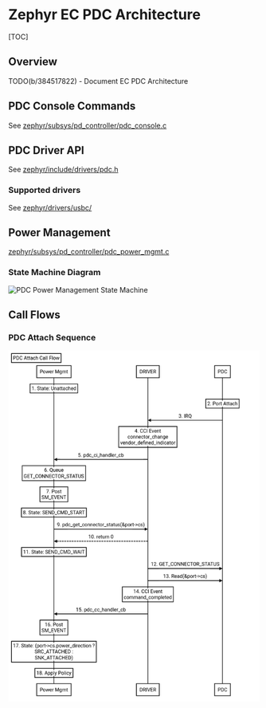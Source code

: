 # Zephyr EC PDC Architecture

[TOC]

## Overview
TODO(b/384517822) - Document EC PDC Architecture

## PDC Console Commands
See [zephyr/subsys/pd_controller/pdc_console.c](https://chromium.googlesource.com/chromiumos/platform/ec/+/main/zephyr/subsys/pd_controller/pdc_console.c)

## PDC Driver API
See [zephyr/include/drivers/pdc.h](https://chromium.googlesource.com/chromiumos/platform/ec/+/main/zephyr/include/drivers/pdc.h)

### Supported drivers
See [zephyr/drivers/usbc/](https://chromium.googlesource.com/chromiumos/platform/ec/+/main/zephyr/drivers/usbc/)

## Power Management
[zephyr/subsys/pd_controller/pdc_power_mgmt.c](https://chromium.googlesource.com/chromiumos/platform/ec/+/main/zephyr/subsys/pd_controller/pdc_power_mgmt.c)

### State Machine Diagram
![PDC Power Management State Machine](pdc_power_mgmt_state_diagram.png)

## Call Flows

### PDC Attach Sequence
![PDC Attach Sequence](pdc_attach_sequence.png)

